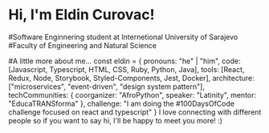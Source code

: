 # Hi, I'm Eldin Curovac! 


#Software Enginnering student at Internetional University of Sarajevo
#Faculty of Engineering and Natural Science

 #A little more about me...
const eldin = {
  pronouns: "he" | "him",
  code: [Javascript, Typescript, HTML, CSS, Ruby, Python, Java],
  tools: [React, Redux, Node, Storybook, Styled-Components, Jest, Docker],
  architecture: ["microservices", "event-driven", "design system pattern"],
  techCommunities: {
                        coorganizer: "AfroPython",
                        speaker: "Latinity",
                        mentor: "EducaTRANSforma"
                      },
 challenge: "I am doing the #100DaysOfCode challenge focused on react and typescript"
}
 I love connecting with different people so if you want to say hi, I'll be happy to meet you more! :)
